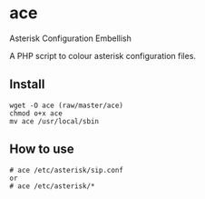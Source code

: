 # ace
Asterisk Configuration Embellish

A PHP script to colour asterisk configuration files.

## Install
    wget -O ace (raw/master/ace)
    chmod o+x ace
    mv ace /usr/local/sbin

## How to use
    # ace /etc/asterisk/sip.conf
    or
    # ace /etc/asterisk/*


